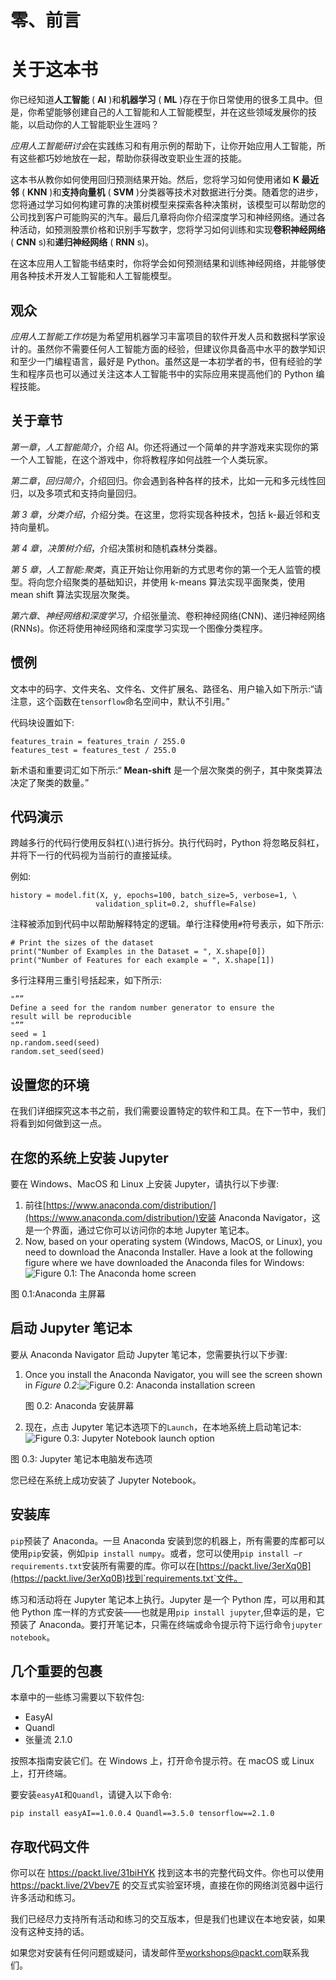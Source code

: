 

# 零、前言

# 关于这本书

你已经知道**人工智能** ( **AI** )和**机器学习** ( **ML** )存在于你日常使用的很多工具中。但是，你希望能够创建自己的人工智能和人工智能模型，并在这些领域发展你的技能，以启动你的人工智能职业生涯吗？

*应用人工智能研讨会*在实践练习和有用示例的帮助下，让你开始应用人工智能，所有这些都巧妙地放在一起，帮助你获得改变职业生涯的技能。

这本书从教你如何使用回归预测结果开始。然后，您将学习如何使用诸如 **K 最近邻** ( **KNN** )和**支持向量机** ( **SVM** )分类器等技术对数据进行分类。随着您的进步，您将通过学习如何构建可靠的决策树模型来探索各种决策树，该模型可以帮助您的公司找到客户可能购买的汽车。最后几章将向你介绍深度学习和神经网络。通过各种活动，如预测股票价格和识别手写数字，您将学习如何训练和实现**卷积神经网络** ( **CNN** s)和**递归神经网络** ( **RNN** s)。

在这本应用人工智能书结束时，你将学会如何预测结果和训练神经网络，并能够使用各种技术开发人工智能和人工智能模型。

## 观众

*应用人工智能工作坊*是为希望用机器学习丰富项目的软件开发人员和数据科学家设计的。虽然你不需要任何人工智能方面的经验，但建议你具备高中水平的数学知识和至少一门编程语言，最好是 Python。虽然这是一本初学者的书，但有经验的学生和程序员也可以通过关注这本人工智能书中的实际应用来提高他们的 Python 编程技能。

## 关于章节

*第一章*，*人工智能简介*，介绍 AI。你还将通过一个简单的井字游戏来实现你的第一个人工智能，在这个游戏中，你将教程序如何战胜一个人类玩家。

*第二章*，*回归简介*，介绍回归。你会遇到各种各样的技术，比如一元和多元线性回归，以及多项式和支持向量回归。

*第 3 章*，*分类介绍*，介绍分类。在这里，您将实现各种技术，包括 k-最近邻和支持向量机。

*第 4 章*，*决策树介绍*，介绍决策树和随机森林分类器。

*第 5 章*，*人工智能:聚类*，真正开始让你用新的方式思考你的第一个无人监管的模型。将向您介绍聚类的基础知识，并使用 k-means 算法实现平面聚类，使用 mean shift 算法实现层次聚类。

*第六章*、*神经网络和深度学习*，介绍张量流、卷积神经网络(CNN)、递归神经网络(RNNs)。你还将使用神经网络和深度学习实现一个图像分类程序。

## 惯例

文本中的码字、文件夹名、文件名、文件扩展名、路径名、用户输入如下所示:“请注意，这个函数在`tensorflow`命名空间中，默认不引用。”

代码块设置如下:

```
features_train = features_train / 255.0
features_test = features_test / 255.0
```

新术语和重要词汇如下所示:“ **Mean-shift** 是一个层次聚类的例子，其中聚类算法决定了聚类的数量。”

## 代码演示

跨越多行的代码行使用反斜杠(`\`)进行拆分。执行代码时，Python 将忽略反斜杠，并将下一行的代码视为当前行的直接延续。

例如:

```
history = model.fit(X, y, epochs=100, batch_size=5, verbose=1, \
                   validation_split=0.2, shuffle=False)
```

注释被添加到代码中以帮助解释特定的逻辑。单行注释使用`#`符号表示，如下所示:

```
# Print the sizes of the dataset
print("Number of Examples in the Dataset = ", X.shape[0])
print("Number of Features for each example = ", X.shape[1])
```

多行注释用三重引号括起来，如下所示:

```
"””
Define a seed for the random number generator to ensure the 
result will be reproducible
"””
seed = 1
np.random.seed(seed)
random.set_seed(seed)
```

## 设置您的环境

在我们详细探究这本书之前，我们需要设置特定的软件和工具。在下一节中，我们将看到如何做到这一点。

## 在您的系统上安装 Jupyter

要在 Windows、MacOS 和 Linux 上安装 Jupyter，请执行以下步骤:

1.  前往[https://www.anaconda.com/distribution/](https://www.anaconda.com/distribution/)安装 Anaconda Navigator，这是一个界面，通过它你可以访问你的本地 Jupyter 笔记本。
2.  Now, based on your operating system (Windows, MacOS, or Linux), you need to download the Anaconda Installer. Have a look at the following figure where we have downloaded the Anaconda files for Windows:![Figure 0.1: The Anaconda home screen
    ](img/B16060_00_01.jpg)

图 0.1:Anaconda 主屏幕

## 启动 Jupyter 笔记本

要从 Anaconda Navigator 启动 Jupyter 笔记本，您需要执行以下步骤:

1.  Once you install the Anaconda Navigator, you will see the screen shown in *Figure 0.2*:![Figure 0.2: Anaconda installation screen
    ](img/B16060_00_02.jpg)

    图 0.2: Anaconda 安装屏幕

2.  现在，点击 Jupyter 笔记本选项下的`Launch`，在本地系统上启动笔记本:![Figure 0.3: Jupyter Notebook launch option
    ](img/B16060_00_03.jpg)

图 0.3: Jupyter 笔记本电脑发布选项

您已经在系统上成功安装了 Jupyter Notebook。

## 安装库

`pip`预装了 Anaconda。一旦 Anaconda 安装到您的机器上，所有需要的库都可以使用`pip`安装，例如`pip install numpy`。或者，您可以使用`pip install –r requirements.txt`安装所有需要的库。你可以在[https://packt.live/3erXq0B](https://packt.live/3erXq0B)找到`requirements.txt`文件。

练习和活动将在 Jupyter 笔记本上执行。Jupyter 是一个 Python 库，可以用和其他 Python 库一样的方式安装——也就是用`pip install jupyter`,但幸运的是，它预装了 Anaconda。要打开笔记本，只需在终端或命令提示符下运行命令`jupyter notebook`。

## 几个重要的包裹

本章中的一些练习需要以下软件包:

*   EasyAI
*   Quandl
*   张量流 2.1.0

按照本指南安装它们。在 Windows 上，打开命令提示符。在 macOS 或 Linux 上，打开终端。

要安装`easyAI`和`Quandl`，请键入以下命令:

```
pip install easyAI==1.0.0.4 Quandl==3.5.0 tensorflow==2.1.0
```

## 存取代码文件

你可以在 https://packt.live/31biHYK 找到这本书的完整代码文件。你也可以使用 https://packt.live/2Vbev7E 的交互式实验室环境，直接在你的网络浏览器中运行许多活动和练习。

我们已经尽力支持所有活动和练习的交互版本，但是我们也建议在本地安装，如果没有这种支持的话。

如果您对安装有任何问题或疑问，请发邮件至[workshops@packt.com](mailto:workshops@packt.com)联系我们。